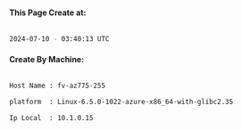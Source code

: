
   
#### This Page Create at:

```bash

2024-07-10 - 03:40:13 UTC

```

#### Create By Machine:

```bash

Host Name : fv-az775-255

platform  : Linux-6.5.0-1022-azure-x86_64-with-glibc2.35

Ip Local  : 10.1.0.15

```

